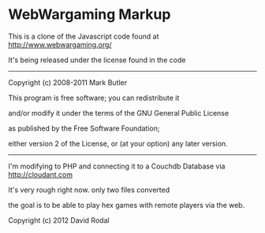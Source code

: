 WebWargaming Markup
===================


This is a clone of the Javascript code found at
http://www.webwargaming.org/

It's being released under the license found in the code

-------------------------------------------------------------------------------

 Copyright (c) 2008-2011 Mark Butler

 This program is free software; you can redistribute it

 and/or modify it under the terms of the GNU General Public License

 as published by the Free Software Foundation;

 either version 2 of the License, or (at your option) any later version.

------------------------------------------------------------------------------

I'm modifying to PHP and connecting it to a Couchdb Database via http://cloudant.com

It's very rough right now. only two files converted

the goal is to be able to play hex games with remote players via the web.

Copyright (c) 2012 David Rodal
